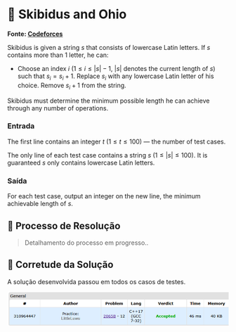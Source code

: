 # 🚽 Skibidus and Ohio

**Fonte: [Codeforces](https://codeforces.com/contest/2065/problem/B)**

Skibidus is given a string $s$ that consists of lowercase Latin letters. If $s$ contains more than $1$ letter, he can:

- Choose an index $i$ ($1≤i≤|s|−1$, $|s|$ denotes the current length of $s$) such that $s_i=s_i+1$. Replace $s_i$ with any lowercase Latin letter of his choice. Remove $s_i+1$ from the string.

Skibidus must determine the minimum possible length he can achieve through any number of operations.

### Entrada
The first line contains an integer $t$ ($1≤t≤100$) — the number of test cases.

The only line of each test case contains a string $s$ ($1≤|s|≤100$). It is guaranteed $s$ only contains lowercase Latin letters.

### Saída
For each test case, output an integer on the new line, the minimum achievable length of $s$.

## 🧩 Processo de Resolução

> Detalhamento do processo em progresso..

## 📝 Corretude da Solução
A solução desenvolvida passou em todos os casos de testes.

![Accepted](img/accepted.png)